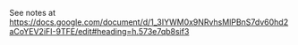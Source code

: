 See notes at https://docs.google.com/document/d/1_3IYWM0x9NRvhsMlPBnS7dv60hd2aCoYEV2iFI-9TFE/edit#heading=h.573e7qb8sif3

